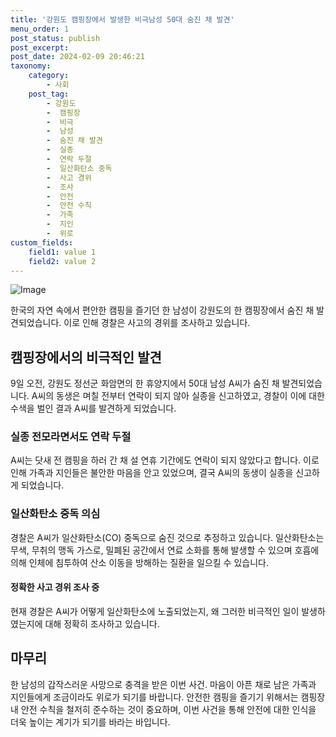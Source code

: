 ```yaml
---
title: '강원도 캠핑장에서 발생한 비극남성 50대 숨진 채 발견'
menu_order: 1
post_status: publish
post_excerpt: 
post_date: 2024-02-09 20:46:21
taxonomy:
    category:
        - 사회
    post_tag:
        - 강원도
        -  캠핑장
        -  비극
        -  남성
        -  숨진 채 발견
        -  실종
        -  연락 두절
        -  일산화탄소 중독
        -  사고 경위
        -  조사
        -  안전
        -  안전 수칙
        -  가족
        -  지인
        -  위로
custom_fields:
    field1: value 1
    field2: value 2
---
```


![Image](https://imgnews.pstatic.net/image/119/2024/02/09/0002798490_001_20240209154901220.jpeg?type=w647)

한국의 자연 속에서 편안한 캠핑을 즐기던 한 남성이 강원도의 한 캠핑장에서 숨진 채 발견되었습니다. 이로 인해 경찰은 사고의 경위를 조사하고 있습니다.
## 캠핑장에서의 비극적인 발견
9일 오전, 강원도 정선군 화암면의 한 휴양지에서 50대 남성 A씨가 숨진 채 발견되었습니다. A씨의 동생은 며칠 전부터 연락이 되지 않아 실종을 신고하였고, 경찰이 이에 대한 수색을 벌인 결과 A씨를 발견하게 되었습니다.
### 실종 전모라면서도 연락 두절
A씨는 닷새 전 캠핑을 하러 간 채 설 연휴 기간에도 연락이 되지 않았다고 합니다. 이로 인해 가족과 지인들은 불안한 마음을 안고 있었으며, 결국 A씨의 동생이 실종을 신고하게 되었습니다.
### 일산화탄소 중독 의심
경찰은 A씨가 일산화탄소(CO) 중독으로 숨진 것으로 추정하고 있습니다. 일산화탄소는 무색, 무취의 맹독 가스로, 밀폐된 공간에서 연료 소화를 통해 발생할 수 있으며 호흡에 의해 인체에 침투하여 산소 이동을 방해하는 질환을 일으킬 수 있습니다.
#### 정확한 사고 경위 조사 중
현재 경찰은 A씨가 어떻게 일산화탄소에 노출되었는지, 왜 그러한 비극적인 일이 발생하였는지에 대해 정확히 조사하고 있습니다.
## 마무리
한 남성의 갑작스러운 사망으로 충격을 받은 이번 사건. 마음이 아픈 채로 남은 가족과 지인들에게 조금이라도 위로가 되기를 바랍니다. 안전한 캠핑을 즐기기 위해서는 캠핑장 내 안전 수칙을 철저히 준수하는 것이 중요하며, 이번 사건을 통해 안전에 대한 인식을 더욱 높이는 계기가 되기를 바라는 바입니다.
